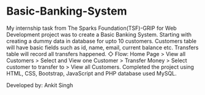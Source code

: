 # Basic-Banking-System
My internship task from The Sparks Foundation(TSF)-GRIP for Web Development project was to create a Basic Banking System.
Starting with creating a dummy data in database for upto 10 customers.
Customers table will have basic fields such as id, name, email, current balance etc. 
Transfers table will record all transfers happened. ◇ Flow: Home Page > View all Customers > Select and View one Customer > Transfer Money > Select customer to transfer to > View all Customers.
Completed the project using HTML, CSS, Bootstrap, JavaScript and PHP database used MySQL.

Developed by: Ankit Singh
